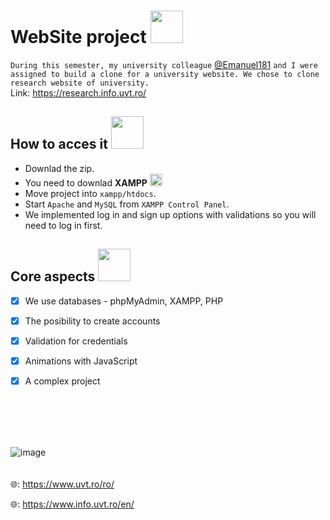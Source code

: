 # WebSite project <img height="52" width="52" src = "https://user-images.githubusercontent.com/92999481/166152965-bbcdeab9-7a89-439c-ab2a-6a5918e09acc.png">

```During this semester, my university colleague``` [@Emanuel181](https://github.com/Emanuel181) ```and I were assigned to build a clone for a university website. We chose to clone research website of university.``` <br>
Link: https://research.info.uvt.ro/

## How to acces it <img height="52" width="52" src = "https://user-images.githubusercontent.com/92999481/166147080-e3baac9b-3d24-439d-aa7b-4eec7a59edc2.png">

- Downlad the zip.
- You need to downlad **XAMPP** <img height="20" width="20" src = "https://user-images.githubusercontent.com/92999481/172175833-d26964e2-7523-4d53-bb68-3de7905194d3.png">
- Move project into ```xampp/htdocs```.
- Start ```Apache``` and ```MySQL``` from ```XAMPP Control Panel```.
- We implemented log in and sign up options with validations so you will need to log in first.

## Core aspects <img height="52" width="52" src = "https://user-images.githubusercontent.com/92999481/166150746-71e05c9b-3ef1-4179-b659-dbfcf0629fea.png">
- [x] We use databases - phpMyAdmin, XAMPP, PHP
- [x] The posibility to create accounts
- [x] Validation for credentials
- [x] Animations with JavaScript
- [x] A complex project


<br>
<br>
<br>
<br>

![image](https://user-images.githubusercontent.com/92999481/169172665-3f6d4261-fbe1-49f9-a9a7-93ffd468e8a4.png)
<br>
<br>
<br>
🌐: https://www.uvt.ro/ro/

🌐: https://www.info.uvt.ro/en/


